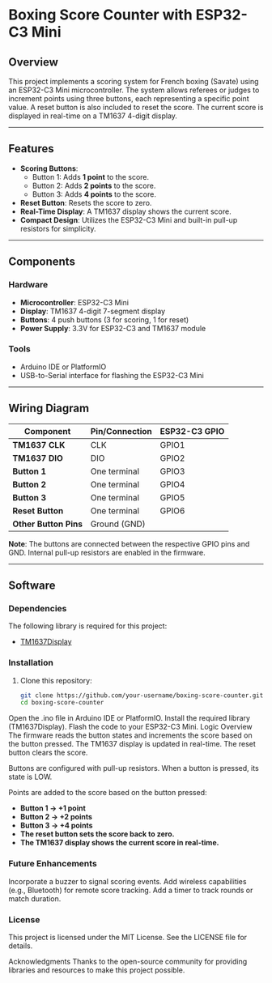 # Boxing Score Counter with ESP32-C3 Mini

## Overview

This project implements a scoring system for French boxing (Savate) using an ESP32-C3 Mini microcontroller. The system allows referees or judges to increment points using three buttons, each representing a specific point value. A reset button is also included to reset the score. The current score is displayed in real-time on a TM1637 4-digit display.

---

## Features

- **Scoring Buttons**: 
  - Button 1: Adds **1 point** to the score.
  - Button 2: Adds **2 points** to the score.
  - Button 3: Adds **4 points** to the score.
- **Reset Button**: Resets the score to zero.
- **Real-Time Display**: A TM1637 display shows the current score.
- **Compact Design**: Utilizes the ESP32-C3 Mini and built-in pull-up resistors for simplicity.

---

## Components

### Hardware
- **Microcontroller**: ESP32-C3 Mini
- **Display**: TM1637 4-digit 7-segment display
- **Buttons**: 4 push buttons (3 for scoring, 1 for reset)
- **Power Supply**: 3.3V for ESP32-C3 and TM1637 module

### Tools
- Arduino IDE or PlatformIO
- USB-to-Serial interface for flashing the ESP32-C3 Mini

---

## Wiring Diagram

| Component         | Pin/Connection  | ESP32-C3 GPIO |
|--------------------|-----------------|---------------|
| **TM1637 CLK**     | CLK             | GPIO1         |
| **TM1637 DIO**     | DIO             | GPIO2         |
| **Button 1**       | One terminal    | GPIO3         |
| **Button 2**       | One terminal    | GPIO4         |
| **Button 3**       | One terminal    | GPIO5         |
| **Reset Button**   | One terminal    | GPIO6         |
| **Other Button Pins** | Ground (GND)  |               |

**Note**: The buttons are connected between the respective GPIO pins and GND. Internal pull-up resistors are enabled in the firmware.

---

## Software

### Dependencies

The following library is required for this project:
- [TM1637Display](https://github.com/avishorp/TM1637)

### Installation

1. Clone this repository:
   ```bash
   git clone https://github.com/your-username/boxing-score-counter.git
   cd boxing-score-counter
Open the .ino file in Arduino IDE or PlatformIO.
Install the required library (TM1637Display).
Flash the code to your ESP32-C3 Mini.
Logic Overview
The firmware reads the button states and increments the score based on the button pressed. The TM1637 display is updated in real-time. The reset button clears the score.

Buttons are configured with pull-up resistors.
When a button is pressed, its state is LOW.

Points are added to the score based on the button pressed:
- **Button 1 → +1 point**
- **Button 2 → +2 points**
- **Button 3 → +4 points**
- **The reset button sets the score back to zero.**
- **The TM1637 display shows the current score in real-time.**

### Future Enhancements

Incorporate a buzzer to signal scoring events.
Add wireless capabilities (e.g., Bluetooth) for remote score tracking.
Add a timer to track rounds or match duration.

###  License
This project is licensed under the MIT License. See the LICENSE file for details.

Acknowledgments
Thanks to the open-source community for providing libraries and resources to make this project possible.


